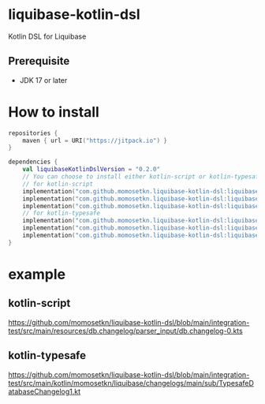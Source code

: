 # liquibase-kotlin-dsl

Kotlin DSL for Liquibase

## Prerequisite

- JDK 17 or later

# How to install

```kotlin
repositories {
    maven { url = URI("https://jitpack.io") }
}

dependencies {
    val liquibaseKotlinDslVersion = "0.2.0"
    // You can choose to install either kotlin-script or kotlin-typesafe.
    // for kotlin-script
    implementation("com.github.momosetkn.liquibase-kotlin-dsl:liquibase-kotlin-dsl:$liquibaseKotlinDslVersion")
    implementation("com.github.momosetkn.liquibase-kotlin-dsl:liquibase-kotlin-script-parser:$liquibaseKotlinDslVersion")
    implementation("com.github.momosetkn.liquibase-kotlin-dsl:liquibase-kotlin-script-serializer:$liquibaseKotlinDslVersion")
    // for kotlin-typesafe
    implementation("com.github.momosetkn.liquibase-kotlin-dsl:liquibase-kotlin-dsl:$liquibaseKotlinDslVersion")
    implementation("com.github.momosetkn.liquibase-kotlin-dsl:liquibase-kotlin-typesafe-parser:$liquibaseKotlinDslVersion")
    implementation("com.github.momosetkn.liquibase-kotlin-dsl:liquibase-kotlin-typesafe-serializer:$liquibaseKotlinDslVersion")
}
```

# example
## kotlin-script
https://github.com/momosetkn/liquibase-kotlin-dsl/blob/main/integration-test/src/main/resources/db.changelog/parser_input/db.changelog-0.kts
## kotlin-typesafe
https://github.com/momosetkn/liquibase-kotlin-dsl/blob/main/integration-test/src/main/kotlin/momosetkn/liquibase/changelogs/main/sub/TypesafeDatabaseChangelog1.kt
